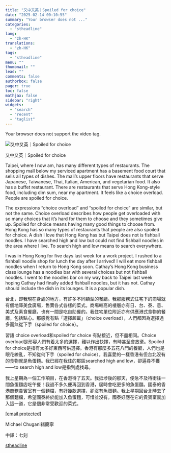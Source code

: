 ```yaml
---
title: "又中又英｜Spoiled for choice"
date: "2025-02-14 00:10:55"
summary: "Your browser does not ..."
categories:
  - "stheadline"
lang:
  - "zh-HK"
translations:
  - "zh-HK"
tags:
  - "stheadline"
menu: ""
thumbnail: ""
lead: ""
comments: false
authorbox: false
pager: true
toc: false
mathjax: false
sidebar: "right"
widgets:
  - "search"
  - "recent"
  - "taglist"
---
```


Your browser does not support the video tag.



![又中又英｜Spoiled for choice](https://image.stheadline.com/f/680p0/0x0/100/none/208048b675a110d38b29dc4b9feff51b/stheadline/inewsmedia/20250213/_2025021319002495769.jpg)

又中又英｜Spoiled for choice




Taipei, where I now am, has many different types of restaurants. The shopping mall below my serviced apartment has a basement food court that sells all types of dishes. The mall’s upper floors have restaurants that serve Japanese, Taiwanese, Thai, Italian, American, and vegetarian food. It also has a buffet restaurant. There are restaurants that serve Hong Kong-style food, including dim sum, near my apartment. It feels like a choice overload. People are spoiled for choice.

The expressions “choice overload” and “spoiled for choice” are similar, but not the same. Choice overload describes how people get overloaded with so many choices that it’s hard for them to choose and they sometimes give up. Spoiled for choice means having many good things to choose from. Hong Kong has so many types of restaurants that people are also spoiled for choice. A dish I love that Hong Kong has but Taipei does not is fishball noodles. I have searched high and low but could not find fishball noodles in the area where I live. To search high and low means to search everywhere.

I was in Hong Kong for five days last week for a work project. I rushed to a fishball noodle shop for lunch the day after I arrived! I will eat more fishball noodles when I return to Hong Kong soon. Cathay’s Hong Kong business class lounge has a noodles bar with several choices but not fishball noodles. I went to the noodles bar on my way back to Taipei last week hoping Cathay had finally added fishball noodles, but it has not. Cathay should include the dish in its lounges. It is a popular dish.

台北，即我現在身處的地方，有許多不同類型的餐廳。我那服務式住宅下的商場就有個地庫美食廣場，售賣各式各樣的菜式。商場較高的樓層亦有日、台、泰、意、美式及素食餐廳，也有一間是吃自助餐的。我住宅單位附近亦有供應港式食物的餐廳，包括點心。那感覺有點「選擇超載」（choice overload），人們都因為選擇過多而無從下手（spoiled for choice）。

習語 choice overload和spoiled for choice 有點接近，但不盡相同。Choice overload是形容人們有着太多的選擇，難以作出抉擇，有時甚至會放棄。Spoiled for choice是指有太多好東西可供選擇。香港有那麼多五花八門的餐廳，人們也是眼花繚亂，不知從何下手（spoiled for choice）。我喜愛的一樣香港有但台北沒有的食物就是魚蛋麵。我已經在我住的那區searched high and low，卻遍尋不獲——to search high and low是指到處找尋。

我上星期為一個工作項目，在香港待了五天。我抵埗後的那天，便急不及待衝往一間魚蛋麵店吃午餐！我過不多久便再回到香港，屆時會吃更多的魚蛋麵。國泰的香港商務貴賓室有一個麵檔，有好幾款選擇，卻沒有魚蛋麵。我上星期回台北時去了那個麵檔，希望國泰終於能加入魚蛋麵，可惜並沒有。國泰好應在它的貴賓室裏加入這一道，它是個非常受歡迎的菜式。

[[email protected]](/cdn-cgi/l/email-protection)  

Michael Chugani褚簡寧  

中譯：七刻

[stheadline](https://std.stheadline.com/realtime/article/2052626/即時-港聞-又中又英-Spoiled-for-choice)
